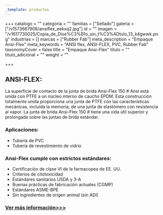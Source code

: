 ```yaml
---
_template: productos
---
```







+++
catalogo = ""
categoria = ""
familias = ["Sellado"]
galeria = ["/v1573667908/ansiflex_eekxq2.jpg"]
id = ""
imagen = "/v1617730025/Copia_de_Dise%C3%B1o_sin_t%C3%ADtulo_13_k4gwwk.png"
industrias = []
marcas = ["Rubber Fab"]
meta_description = "Empaque Ansi-Flex"
meta_keywords = "ANSI flex, ANSI-FLEX, PVC, Rubber Fab"
taxonomyCover = false
title = "Empaque Ansi-Flex"
titulo = ""
titulo_adicional = ""
weight = ""

+++
## **ANSI-FLEX:**

La superficie de contacto de la junta de brida Ansi-Flex 150 # Ansi está unida con PTFE a un núcleo interno de caucho EPDM. Esta construcción totalmente unida proporciona una junta de PTFE con las características mecánicas, incluida la memoria, de una junta de elastómero con resistencia al vapor. La junta de brida Ansi-Flex 150 # tiene una vida útil superior y prolongada sobre las juntas de brida estándar.

### **Aplicaciones:**

* Tubería de PVC
* Tubería de revestimiento de vidrio

### **Ansi-Flex cumple con estrictos estándares:**

* Certificación de clase VI de la farmacopea de EE. UU.
* Criterios de citotoxicidad
* Estándares sanitarios USDA y 3-A
* Buenas prácticas de fabricación actuales (CGMP)
* Estándares ASME-BPE
* Sin ingredientes de origen animal (sin ADI)

### [Ver más información>>>](https://rubberfab.com/products/sanitary-gaskets/specialty-gaskets/ansi-flex/#rf-resources)
